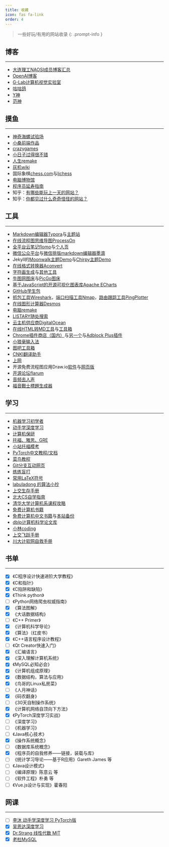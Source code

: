 ```yaml
---
title: 收藏
icon: fas fa-link
order: 4
---
```


> 一些好玩/有用的网站收录
{: .prompt-info }

## 博客

------

- [大连理工NAOSI成员博客汇总](https://github.com/NAOSI-DLUT/Blogs)
- [OpenAI博客](https://openai.com/blog)
- [G-Lab计算机视觉实验室](http://www.gwylab.com/index.html)
- [咕咕鸽](https://nav.laoda.de/)
- [Y神](https://sch01ar.github.io/)
- [范神](http://tateishishima.site/)

## 摸鱼

------

- [神奇海螺试验场](https://lab.magiconch.com/)
- [小桑前端作品](http://xiaosang.net/#)
- [crazygames](https://www.crazygames.com/)
- [小日子过得很不错](https://aidn.jp/contents/)
- [人生remake](https://liferestart.syaro.io/public/index.html)
- [灰机wiki](https://www.huijiwiki.com/wiki/%E9%A6%96%E9%A1%B5)
- 国际象棋[chess.com](https://chess.com/)与[lichess](https://lichess.org/)
- [电脑博物馆](http://www.compumuseum.com/)
- [程序员延寿指南](https://github.com/geekan/HowToLiveLonger)
- 知乎：[有哪些能玩上一天的网站？](https://www.zhihu.com/question/380741546)
- 知乎：[你都见过什么奇奇怪怪的网站？](https://www.zhihu.com/question/354444082/answer/1974818158)

## 工具

------

- [Markdown编辑器Typora](https://www.typoraio.cn/)与[主题站](https://theme.typoraio.cn/)
- [在线流程图思维导图ProcessOn](https://www.processon.com/)
- [全平台云笔记flomo](https://flomoapp.com/)与[个人页](https://v.flomoapp.com/mine)
- [微信公众平台](https://mp.weixin.qq.com/)与[微信排版markdown编辑器墨滴](https://www.mdnice.com/)
- Jekyll的[Moonwalk主题Demo](https://www.abhinavsaxena.com/moonwalk/)与[Chirpy主题Demo](https://chirpy.cotes.page/)
- [在线格式转换器Aconvert](https://www.aconvert.com/cn/)
- [字符画生成](http://patorjk.com/software/taag/#p=display&f=Graffiti&t=Type%20Something%20)与[其他工具](http://patorjk.com/blog/software/)
- [牛图网图床](https://niupic.com/)与[PicGo图床](https://www.picgo.net/?lang=zh-CN)
- [基于JavaScript的开源可视化图表库Apache ECharts](https://echarts.apache.org/zh/index.html)
- [GitHub学生包](https://education.github.com/pack)
- [抓包工具Wireshark](https://www.wireshark.org/)，[端口扫描工具Nmap](https://nmap.org/)，[路由跟踪工具PingPlotter](https://www.pingplotter.com/)
- [在线图形计算器Desmos](https://www.desmos.com/calculator?lang=zh-CN)
- [电脑remake](https://www.jikegou.net/)
- [LISTARY随处搜索](https://www.listarypro.com/)
- [云主机供应商DigitalOcean](https://www.digitalocean.com/)
- [在线HTML转MD工具](https://tool.lu/markdown/)与[工具箱](https://tool.lu/)
- [Chrome插件商店（国内）](https://chrome.zzzmh.cn/#/index)与[另一个](https://www.extfans.com/)与[Adblock Plus插件](https://chrome.zzzmh.cn/info/cfhdojbkjhnklbpkdaibdccddilifddb)
- [小狼毫输入法](https://rime.im/)
- [图吧工具箱](http://www.tbtool.cn/)
- [CNKI翻译助手](https://dict.cnki.net/index#)
- [上网](https://cdn.runba.cyou/)
- 开源免费流程图应用Draw.io[软件](https://github.com/jgraph/drawio-desktop/releases)与[网页版](https://app.diagrams.net/)
- [开源论坛flarum](https://flarum.org/)
- [音频去人声](https://vocalremover.org/zh/)
- [福音戰士標題生成器](https://lab.magiconch.com/eva-title/)

## 学习

------

- [机器学习初学者](http://www.ai-start.com/)
- [动手学深度学习](https://zh-v2.d2l.ai/chapter_preface/index.html)
- [计算机保研](https://github.com/CS-BAOYAN)
- [托福、雅思、GRE](https://jackwire.github.io/)
- [小站托福模考](https://top.zhan.com/toefl/simulate/listentpo.html)
- [PyTorch中文教程/文档](https://pytorch.apachecn.org/#/)
- [菜鸟教程](https://www.runoob.com/)
- [Git分支互动网页](https://learngitbranching.js.org/?locale=zh_CN)
- [练练盲打](https://www.keybr.com/)
- [常用LaTeX符号](http://mohu.org/info/symbols/symbols.htm)
- [labuladong 的算法小抄](https://labuladong.gitee.io/algo/)
- [上交生存手册](https://survivesjtu.gitbook.io/survivesjtumanual/)
- [北大CS自学指南](https://csdiy.wiki/)
- [清华大学计算机系课程攻略](https://rekcarc-tsc-uht.readthedocs.io/en/latest/index.html)
- [免费计算机书籍](https://ebookfoundation.github.io/free-programming-books/)
- [免费计算机中文书籍](https://github.com/justjavac/free-programming-books-zh_CN)与[本站备份](/posts/免费中文编程书籍索引/)
- [dblp计算机科学论文库](https://dblp.org/)
- [小林coding](https://xiaolincoding.com/)
- [上交飞跃手册](https://survivesjtu.github.io/SJTU-Application/#/)
- [川大计软网自救手册](https://scu-cs-runner.github.io/SurviveSCUManual/)

## 书单

------

- [x] 《C程序设计快速进阶大学教程》
- [x] 《C和指针》
- [x] 《C陷阱和缺陷》
- [x] 《Think python》
- [ ] 《Python网络爬虫权威指南》
- [x] 《算法图解》
- [x] 《大话数据结构》
- [ ] 《C++ Primer》
- [x] 《计算机科学导论》
- [x] 《算法》（红皮书）
- [x] 《C++语言程序设计教程》
- [ ] 《Qt Creator快速入门》
- [x] 《汇编语言》
- [x] 《深入理解计算机系统》
- [x] 《MySQL必知必会》
- [x] 《计算机组成原理》
- [x] 《数据结构，算法与应用》
- [x] 《鸟哥的Linux私房菜》
- [ ] 《人月神话》
- [x] 《码农翻身》
- [ ] 《30天自制操作系统》
- [x] 《计算机网络自顶向下方法》
- [x] 《PyTorch深度学习实战》
- [ ] 《深度学习》
- [ ] 《机器学习》
- [ ] 《Java核心技术》
- [x] 《操作系统概念》
- [ ] 《数据库系统概念》
- [x] 《程序员的自我修养——链接，装载与库》
- [ ] 《统计学习导论——基于R应用》Gareth James 等
- [ ] 《Java设计模式》
- [ ] 《编译原理》陈意云 等
- [ ] 《软件工程》朴勇 等
- [ ] 《Vue.js设计与实现》霍春阳

## 网课

------

- [ ] [李沐 动手学深度学习 PyTorch版](https://space.bilibili.com/1567748478/channel/seriesdetail?sid=358497)
- [x] [吴恩达深度学习](https://www.bilibili.com/video/BV1FT4y1E74V)
- [x] [Dr.Strang 线性代数 MIT](https://www.bilibili.com/video/BV1zx411g7gq)
- [x] [老杜MySQL](https://www.bilibili.com/video/BV1Vy4y1z7EX/)

